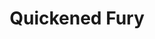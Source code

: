 ---
title: Quickened Fury

combo:
  schools:
    - name:        "Transmutation"
      subschools:  []
      descriptors: []
    - name:        "Enchantment"
      subschools:  ["Compulsion"]
      descriptors: ["Mind-Affecting"]
  componentSpells:
    - "{% spell_link haste %}"
    - "{% spell_link rage %}"
  castingTime: "1 standard action"
  range: "Touch"
  target: "One willing creature per two levels, no two of which can be more than 30 ft. apart"
  duration: "1 round/level"
  savingThrow: "Will negates"
  spellResistance: "Yes"
  special: |
    The effects of this spell do not stack with the normal effects of a {% spell_link rage %} or {% spell_link haste %} spell, though they can stack with a barbarian's rage ability.
  description: |
    Upon completion of this spell, the targets receive the following benefits:

     * Each affected creature gains a +2 morale bonus to Strength and Constitution, and a +1 morale bonus on Will saves. The effect is otherwise identical with a barbarian's rage except that the subjects aren't fatigued at the end of the rage.
     * When making a full attack action, a hasted creature may make one extra attack with any weapon he is holding. The attack is made using the creature's full base attack bonus, plus any modifiers appropriate to the situation. (This effect is not cumulative with similar effects, such as that provided by a weapon of speed, nor does it actually grant an extra action, so you can't use it to cast a second spell or otherwise take an extra action in the round.)
     * All of the hasted creature's modes of movement (including land movement, burrow, climb, fly, and swim) increase by 30 feet, to a maximum of twice the subject's normal speed using that form of movement. This increase counts as an enhancement bonus, and it affects the creature's jumping distance as normal for increased speed.

    This combination effectively removes the AC penalties for the {% spell_link rage %} spell and grants the speed and extra attack (though not the bonus to attack or Reflex saves) of {% spell_link haste %}.
---